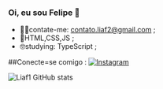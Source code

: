 ### Oi, eu sou Felipe 👋

- 🐱‍💻contate-me: contato.liaf2@gmail.com ;
- 🤖HTML,CSS,JS ;
- 🤓studying: TypeScript ;

 ##Conecte=se comigo :
[![Instagram](https://img.shields.io/badge/-Instagram-%23E4405F?style=for-the-badge&logo=instagram&logoColor=white)](https://www.instagram.com/shunsuik1o/)
 

![Liaf1 GitHub stats](https://github-readme-stats.vercel.app/api?username=Liaf1&showicons=true&theme=algolia)

